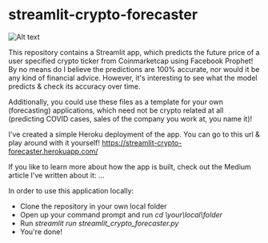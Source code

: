 # streamlit-crypto-forecaster
![Alt text](/michaeltuijp/streamlit-crypto-forecaster/streamlit-crypto-forecaster.png?raw=true "Streamlit Crypto Forecaster")

This repository contains a Streamlit app, which predicts the future price of a user specified crypto ticker from Coinmarketcap using Facebook Prophet! By no means do I believe the predictions are 100% accurate, nor would it be any kind of financial advice. However, it's interesting to see what the model predicts & check its accuracy over time.

Additionally, you could use these files as a template for your own (forecasting) applications, which need not be crypto related at all (predicting COVID cases, sales of the company you work at, you name it)!

I've created a simple Heroku deployment of the app. You can go to this url & play around with it yourself!
https://streamlit-crypto-forecaster.herokuapp.com/

If you like to learn more about how the app is built, check out the Medium article I've written about it:
...

In order to use this application locally:
  - Clone the repository in your own local folder
  - Open up your command prompt and run _cd \your\local\folder_
  - Run _streamlit run streamlit_crypto_forecaster.py_
  - You're done!
